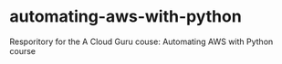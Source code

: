 # automating-aws-with-python
Resporitory for the A Cloud Guru couse: Automating AWS with Python course